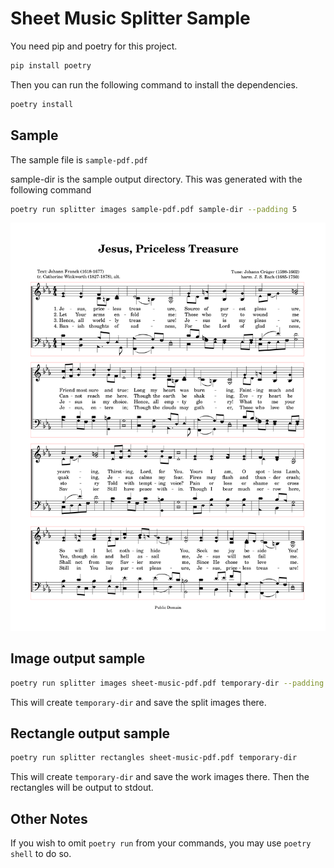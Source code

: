 # Sheet Music Splitter Sample

You need pip and poetry for this project.

```bash
pip install poetry
```

Then you can run the following command to install the dependencies.

```bash
poetry install
```

## Sample

The sample file is `sample-pdf.pdf`

sample-dir is the sample output directory. This was generated with the following command
```bash
poetry run splitter images sample-pdf.pdf sample-dir --padding 5
```

<img src="sample-dir/sample-pdf.pdf-1.rects.png"/>

## Image output sample

```bash
poetry run splitter images sheet-music-pdf.pdf temporary-dir --padding 4
```

This will create `temporary-dir` and save the split images there.

## Rectangle output sample

```bash
poetry run splitter rectangles sheet-music-pdf.pdf temporary-dir
```

This will create `temporary-dir` and save the work images there.
Then the rectangles will be output to stdout.

## Other Notes

If you wish to omit `poetry run` from your commands, you may use `poetry shell` to do so.

